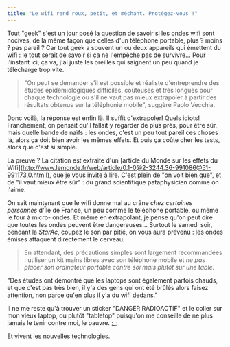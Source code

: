 ```yaml
---
title: "Le wifi rend roux, petit, et méchant. Protégez-vous !"
---
```


Tout "geek" s'est un jour posé la question de savoir si les ondes wifi sont
nocives, de la même façon que celles d'un téléphone portable, plus ? moins ?
pas pareil ? Car tout geek a souvent un ou deux appareils qui émettent du wifi
: le tout serait de savoir si ça ne l'empêche pas de survivre... Pour
l'instant ici, ça va, j'ai juste les oreilles qui saignent un peu quand je
télécharge trop vite.

> "On peut se demander s'il est possible et réaliste d'entreprendre des études
épidémiologiques difficiles, coûteuses et très longues pour chaque technologie
ou s'il ne vaut pas mieux extrapoler à partir des résultats obtenus sur la
téléphonie mobile", suggère Paolo Vecchia.

Donc voilà, la réponse est enfin là. Il suffit d'extrapoler! Quels idiots!
Franchement, on pensait qu'il fallait y regarder de plus près, pour être sûr,
mais quelle bande de naïfs : les ondes, c'est un peu tout pareil ces choses
là, alors ça doit bien avoir les mêmes effets. Et puis ça coûte cher les
tests, alors que c'est si simple.

La preuve ? La citation est extraite d'un [article du Monde sur les effets du 
Wifi](http://www.lemonde.fr/web/article/0,1-0@2-3244,36-991086@51-991173,0.htm
l), que je vous invite à lire. C'est plein de "on voit bien que", et de "il
vaut mieux être sûr" : du grand scientifique pataphysicien comme on l'aime.

On sait maintenant que le wifi donne mal au crâne _chez certaines personnes_
d'Île de France, un peu comme le téléphone portable, ou même le four à micro-
ondes. Et même en extrapolant, je pense qu'on peut dire que toutes les ondes
peuvent être dangereuses... Surtout le samedi soir, pendant la _StarAc_,
coupez le son par pitié, on vous aura prévenu : les ondes émises attaquent
directement le cerveau.

> En attendant, des précautions simples sont largement recommandées : utiliser
un kit mains libres avec son téléphone mobile et _ne pas placer son ordinateur
portable contre soi mais plutôt sur une table._

"Des études ont démontré que les laptops sont également parfois chauds, et que
c'est pas très bien, il y'a des gens qui ont été brûlés alors faisez
attention, non parce qu'en plus il y'a du wifi dedans."

Il ne me reste qu'à trouver un sticker "DANGER RADIOACTIF" et le coller sur
mon vieux laptop, ou plutôt "tabletop" puisqu'on me conseille de ne plus
jamais le tenir contre moi, le pauvre. ;_;

Et vivent les nouvelles technologies.

